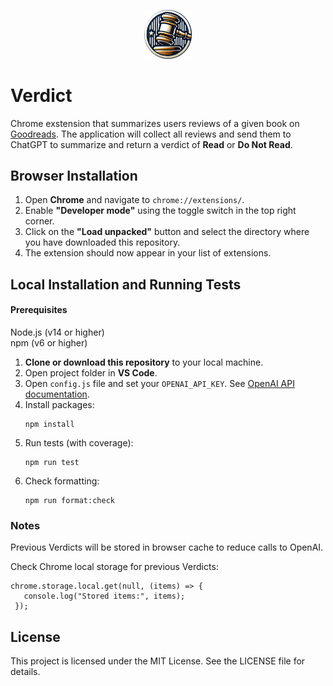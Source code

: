 <p align="center">
  <img src="assets\gavel_circular.png" alt="Verdict Chrome Extension" width="15%">
</p>

# **Verdict**

Chrome exstension that summarizes users reviews of a given book on [Goodreads](https://www.goodreads.com). The application will collect all reviews and send them to ChatGPT to summarize and return a verdict of **Read** or **Do Not Read**.

## **Browser Installation**

1. Open **Chrome** and navigate to `chrome://extensions/`.
1. Enable **"Developer mode"** using the toggle switch in the top right corner.
1. Click on the **"Load unpacked"** button and select the directory where you have downloaded this repository.
1. The extension should now appear in your list of extensions.

## Local Installation and Running Tests

#### Prerequisites

Node.js (v14 or higher)\
npm (v6 or higher)

1. **Clone or download this repository** to your local machine.
1. Open project folder in **VS Code**.
1. Open `config.js` file and set your `OPENAI_API_KEY`. See [OpenAI API documentation](https://platform.openai.com/docs/api-reference/api-keys).
1. Install packages:
   ```
   npm install
   ```
1. Run tests (with coverage):
   ```
   npm run test
   ```
1. Check formatting:
   ```
   npm run format:check
   ```

### **Notes**

Previous Verdicts will be stored in browser cache to reduce calls to OpenAI.

Check Chrome local storage for previous Verdicts:

```
chrome.storage.local.get(null, (items) => {
   console.log("Stored items:", items);
 });
```

## **License**

This project is licensed under the MIT License. See the LICENSE file for details.
